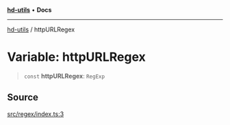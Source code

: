 [**hd-utils**](../README.md) • **Docs**

***

[hd-utils](../globals.md) / httpURLRegex

# Variable: httpURLRegex

> `const` **httpURLRegex**: `RegExp`

## Source

[src/regex/index.ts:3](https://github.com/AhmadHddad/h-utils/blob/5c76ff5de068cee019fc632d9da2e395721bb48f/src/regex/index.ts#L3)
